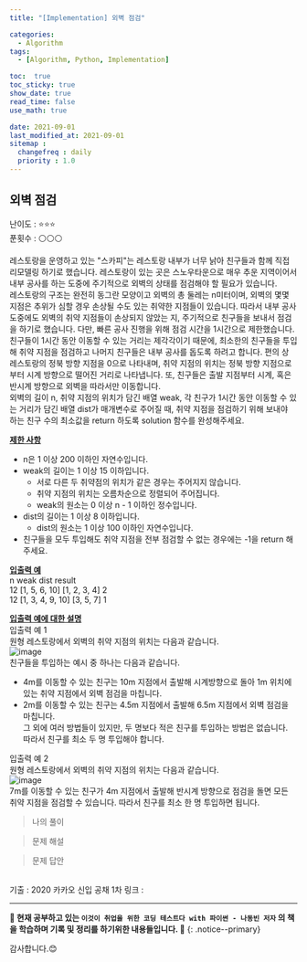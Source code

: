 ```yaml
---
title: "[Implementation] 외벽 점검"

categories:
  - Algorithm
tags:
  - [Algorithm, Python, Implementation]

toc:  true
toc_sticky: true
show_date: true
read_time: false
use_math: true

date: 2021-09-01
last_modified_at: 2021-09-01
sitemap :
  changefreq : daily
  priority : 1.0
---
```


## 외벽 점검  

난이도 : ⭐⭐⭐  
푼횟수 : ⚪⚪⚪  

레스토랑을 운영하고 있는 "스카피"는 레스토랑 내부가 너무 낡아 친구들과 함께 직접 리모델링 하기로 했습니다. 레스토랑이 있는 곳은 스노우타운으로 매우 추운 지역이어서 내부 공사를 하는 도중에 주기적으로 외벽의 상태를 점검해야 할 필요가 있습니다.  
레스토랑의 구조는 완전히 동그란 모양이고 외벽의 총 둘레는 n미터이며, 외벽의 몇몇 지점은 추위가 심할 경우 손상될 수도 있는 취약한 지점들이 있습니다. 따라서 내부 공사 도중에도 외벽의 취약 지점들이 손상되지 않았는 지, 주기적으로 친구들을 보내서 점검을 하기로 했습니다. 다만, 빠른 공사 진행을 위해 점검 시간을 1시간으로 제한했습니다. 친구들이 1시간 동안 이동할 수 있는 거리는 제각각이기 때문에, 최소한의 친구들을 투입해 취약 지점을 점검하고 나머지 친구들은 내부 공사를 돕도록 하려고 합니다. 편의 상 레스토랑의 정북 방향 지점을 0으로 나타내며, 취약 지점의 위치는 정북 방향 지점으로부터 시계 방향으로 떨어진 거리로 나타냅니다. 또, 친구들은 출발 지점부터 시계, 혹은 반시계 방향으로 외벽을 따라서만 이동합니다.  
외벽의 길이 n, 취약 지점의 위치가 담긴 배열 weak, 각 친구가 1시간 동안 이동할 수 있는 거리가 담긴 배열 dist가 매개변수로 주어질 때, 취약 지점을 점검하기 위해 보내야 하는 친구 수의 최소값을 return 하도록 solution 함수를 완성해주세요.  

**<u>제한 사항</u>**  
- n은 1 이상 200 이하인 자연수입니다.  
- weak의 길이는 1 이상 15 이하입니다.  
  - 서로 다른 두 취약점의 위치가 같은 경우는 주어지지 않습니다.  
  - 취약 지점의 위치는 오름차순으로 정렬되어 주어집니다.  
  - weak의 원소는 0 이상 n - 1 이하인 정수입니다.  
- dist의 길이는 1 이상 8 이하입니다.  
  - dist의 원소는 1 이상 100 이하인 자연수입니다.  
- 친구들을 모두 투입해도 취약 지점을 전부 점검할 수 없는 경우에는 -1을 return 해주세요.  

**<u>입출력 예</u>**  
n	  weak	             dist	         result  
12	[1, 5, 6, 10]	     [1, 2, 3, 4]	 2  
12	[1, 3, 4, 9, 10]	 [3, 5, 7]	   1  

**<u>입출력 예에 대한 설명</u>**  
입출력 예 1  
원형 레스토랑에서 외벽의 취약 지점의 위치는 다음과 같습니다.  
![image](https://user-images.githubusercontent.com/37467408/131635861-7c3a046c-bbf0-4628-8ea5-01229e99a205.PNG)  
친구들을 투입하는 예시 중 하나는 다음과 같습니다.  

- 4m를 이동할 수 있는 친구는 10m 지점에서 출발해 시계방향으로 돌아 1m 위치에 있는 취약 지점에서 외벽 점검을 마칩니다.  
- 2m를 이동할 수 있는 친구는 4.5m 지점에서 출발해 6.5m 지점에서 외벽 점검을 마칩니다.  
그 외에 여러 방법들이 있지만, 두 명보다 적은 친구를 투입하는 방법은 없습니다. 따라서 친구를 최소 두 명 투입해야 합니다.  

입출력 예 2  
원형 레스토랑에서 외벽의 취약 지점의 위치는 다음과 같습니다.  
![image](https://user-images.githubusercontent.com/37467408/131636019-80fbb8f5-3f64-41b3-97f7-727893e22138.PNG)  
7m를 이동할 수 있는 친구가 4m 지점에서 출발해 반시계 방향으로 점검을 돌면 모든 취약 지점을 점검할 수 있습니다. 따라서 친구를 최소 한 명 투입하면 됩니다.  

> 나의 풀이  

> 문제 해설  

> 문제 답안  

<br>
기출 : 2020 카카오 신입 공채 1차  
링크 : <https://programmers.co.kr/learn/courses/30/lessons/60062>  

---
**🐢 현재 공부하고 있는 `이것이 취업을 위한 코딩 테스트다 with 파이썬 - 나동빈 저자` 의 책을 학습하며 기록 및 정리를 하기위한 내용들입니다. 🐢**
{: .notice--primary}

감사합니다.😊
